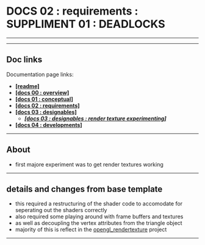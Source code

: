 # DOCS 02 : requirements : SUPPLIMENT 01 : DEADLOCKS

---
---

## Doc links

Documentation page links:
* [**[readme]**](./readme.md#doc-links)
* [**[docs 00 : overview]**](./docs_00_overview.md#doc-links)
* [**[docs 01 : conceptual]**](./docs_01_conceptual.md#doc-links)
* [**[docs 02 : requirements]**](./docs_02_requirements.md#doc-links)
* [**[docs 03 : designables]**](./docs_03_designables.md#doc-links)
    * [***[docs 03 : designables : render texture experimenting]***](./docs_03_designables_experiments_01.md#doc-links)
* [**[docs 04 : developments]**](./docs_04_developments.md#doc-links)

---

## About

* first majore experiment was to get render textures working

---

## details and changes from base template

* this required a restructuring of the shader code to accomodate for seperating out the shaders correctly
* also required some playing around with frame buffers and textures
* as well as decoupling the vertex attributes from the triangle object
* majority of this is reflect in the [opengl_rendertexture](https://github.com/corbeau217/opengl_rendertexture) project

---